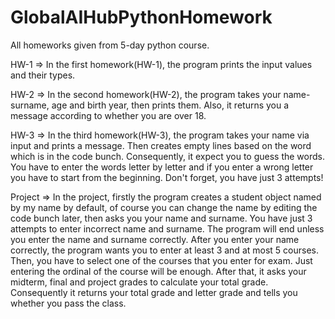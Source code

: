 # GlobalAIHubPythonHomework
All homeworks given from 5-day python course.

HW-1 => In the first homework(HW-1), the program prints the input values and their types.

HW-2 => In the second homework(HW-2), the program takes your name-surname, age and birth year, then prints them. Also, it returns you a message according to whether you are over           18.

HW-3 => In the third homework(HW-3), the program takes your name via input and prints a message. Then creates empty lines based on the word which is in the code bunch. 
        Consequently, it expect you to guess the words. You have to enter the words letter by letter and if you enter a wrong letter you have to start from the beginning. 
        Don't forget, you have just 3 attempts!
        
Project => In the project, firstly the program creates a student object named by my name by default, of course you can change the name by editing the code bunch later, then asks              you your name and surname. You have just 3 attempts to enter incorrect name and surname. The program will end unless you enter the name and surname correctly. After you 
           enter your name correctly, the program wants you to enter at least 3 and at most 5 courses. Then, you have to select one of the courses that you enter for exam. Just 
           entering the ordinal of the course will be enough. After that, it asks your midterm, final and project grades to calculate your total grade. Consequently it returns 
           your total grade and letter grade and tells you whether you pass the class.
